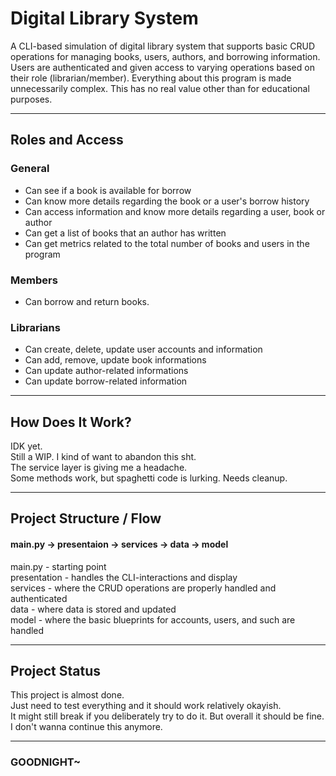 # Digital Library System

A CLI-based simulation of digital library system that supports basic CRUD operations for managing books, users, authors, and borrowing information. Users are authenticated and given access to varying operations based on their role (librarian/member). Everything about this program is made unnecessarily complex. This has no real value other than for educational purposes.   

---

## Roles and Access  
### General  
- Can see if a book is available for borrow  
- Can know more details regarding the book or a user's borrow history
- Can access information and know more details regarding a user, book or author  
- Can get a list of books that an author has written  
- Can get metrics related to the total number of books and users in the program  

### Members  
- Can borrow and return books.  

### Librarians
- Can create, delete, update user accounts and information  
- Can add, remove, update book informations  
- Can update author-related informations  
- Can update borrow-related information  

---

## How Does It Work?  

IDK yet.  
Still a WIP. I kind of want to abandon this sht.  
The service layer is giving me a headache.  
Some methods work, but spaghetti code is lurking. Needs cleanup.  

---

## Project Structure / Flow  
#### main.py -> presentaion -> services -> data -> model  


main.py - starting point  
presentation - handles the CLI-interactions and display  
services - where the CRUD operations are properly handled and authenticated  
data - where data is stored and updated  
model - where the basic blueprints for accounts, users, and such are handled  

---

## Project Status  

This project is almost done.  
Just need to test everything and it should work relatively okayish.  
It might still break if you deliberately try to do it. But overall it should be fine.  
I don't wanna continue this anymore.  

---

### GOODNIGHT~
